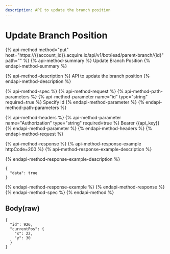 ```yaml
---
description: API to update the branch position
---
```


# Update Branch Position

{% api-method method="put" host="https://{{account\_id}}.acquire.io/api/v1/bot/lead/parent-branch/{id}" path="" %}
{% api-method-summary %}
Update Branch Position
{% endapi-method-summary %}

{% api-method-description %}
API to update the branch position
{% endapi-method-description %}

{% api-method-spec %}
{% api-method-request %}
{% api-method-path-parameters %}
{% api-method-parameter name="id" type="string" required=true %}
Specify Id
{% endapi-method-parameter %}
{% endapi-method-path-parameters %}

{% api-method-headers %}
{% api-method-parameter name="Authorization" type="string" required=true %}
Bearer {{api\_key}}
{% endapi-method-parameter %}
{% endapi-method-headers %}
{% endapi-method-request %}

{% api-method-response %}
{% api-method-response-example httpCode=200 %}
{% api-method-response-example-description %}

{% endapi-method-response-example-description %}

```
{
  "data": true
}

```
{% endapi-method-response-example %}
{% endapi-method-response %}
{% endapi-method-spec %}
{% endapi-method %}

## Body\(raw\)

```text
{
  "id": 926,
  "currentPos": {
    "x": 22,
    "y": 30
  }
}

```

